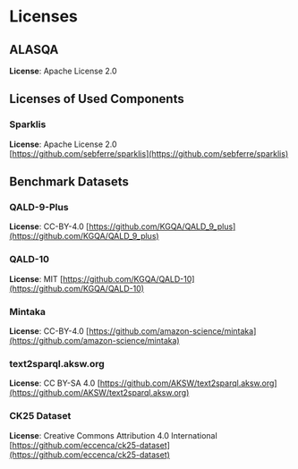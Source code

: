 # Licenses

## ALASQA
**License**: Apache License 2.0

## Licenses of Used Components

### Sparklis
**License**: Apache License 2.0  
[https://github.com/sebferre/sparklis](https://github.com/sebferre/sparklis)


## Benchmark Datasets

### QALD-9-Plus
**License**: CC-BY-4.0
[https://github.com/KGQA/QALD_9_plus](https://github.com/KGQA/QALD_9_plus)

### QALD-10
**License**: MIT
[https://github.com/KGQA/QALD-10](https://github.com/KGQA/QALD-10)

### Mintaka
**License**: CC-BY-4.0
[https://github.com/amazon-science/mintaka](https://github.com/amazon-science/mintaka)

### text2sparql.aksw.org
**License**: CC BY-SA 4.0
[https://github.com/AKSW/text2sparql.aksw.org](https://github.com/AKSW/text2sparql.aksw.org)

### CK25 Dataset
**License**: Creative Commons Attribution 4.0 International
[https://github.com/eccenca/ck25-dataset](https://github.com/eccenca/ck25-dataset)